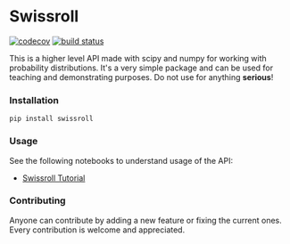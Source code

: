 # Swissroll

[![codecov](https://codecov.io/gh/tirthasheshpatel/swissroll/branch/master/graph/badge.svg)](https://codecov.io/gh/tirthasheshpatel/swissroll)
[![build status](https://travis-ci.com/tirthasheshpatel/swissroll.svg?branch=master)](https://travis-ci.com/tirthasheshpatel/swissroll)

This is a higher level API made with scipy and numpy for working with probability distributions. It's a very simple package and can be used for teaching and demonstrating purposes. Do not use for anything **serious**!

### Installation

`pip install swissroll`

### Usage

See the following notebooks to understand usage of the API:
 - [Swissroll Tutorial](tasty_swissroll.ipynb)

### Contributing

Anyone can contribute by adding a new feature or fixing the current ones. Every contribution is welcome and appreciated.

